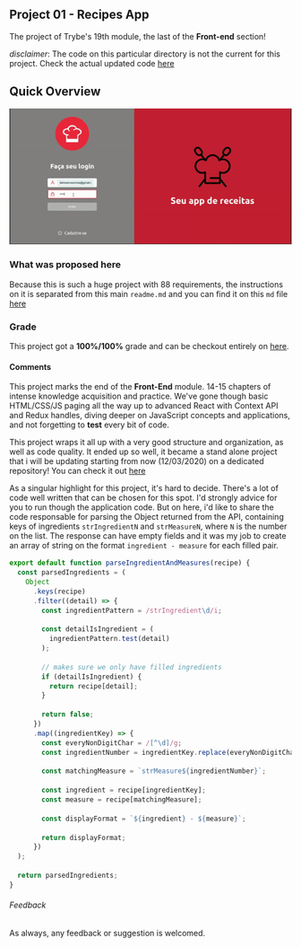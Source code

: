## Project 01 - Recipes App

The project of Trybe's 19th module, the last of the **Front-end** section!

*disclaimer*: The code on this particular directory is not the current for this project. Check the actual updated code [here](https://github.com/fabiosenracorrea/your_recipes_app)

## Quick Overview

![project overview](./project_overview.gif)

### What was proposed here

Because this is such a huge project with 88 requirements, the instructions on it is separated from this main `readme.md` and you can find it on this `md` file [here](./project_instructions)

### Grade

This project got a **100%/100%** grade and can be checkout entirely on [here](https://github.com/tryber/sd-06-project-recipes-app/pull/392).


#### Comments

This project marks the end of the **Front-End** module. 14-15 chapters of intense knowledge acquisition and practice. We've gone though basic HTML/CSS/JS paging all the way up to advanced React with Context API and Redux handles, diving deeper on JavaScript concepts and applications, and not forgetting to **test** every bit of code.

This project wraps it all up with a very good structure and organization, as well as code quality. It ended up so well, it became a stand alone project that i will be updating starting from now (12/03/2020) on a dedicated repository! You can check it out [here](https://github.com/fabiosenracorrea/your_recipes_app)

As a singular highlight for this project, it's hard to decide. There's a lot of code well written that can be chosen for this spot. I'd strongly advice for you to run though the application code. But on here, i'd like to share the code responsable for parsing the Object returned from the API, containing keys of ingredients `strIngredientN` and `strMeasureN`, where `N` is the number on the list. The response can have empty fields and it was my job to create an array of string on the format `ingredient - measure` for each filled pair.

```js
export default function parseIngredientAndMeasures(recipe) {
  const parsedIngredients = (
    Object
      .keys(recipe)
      .filter((detail) => {
        const ingredientPattern = /strIngredient\d/i;

        const detailIsIngredient = (
          ingredientPattern.test(detail)
        );

        // makes sure we only have filled ingredients
        if (detailIsIngredient) {
          return recipe[detail];
        }

        return false;
      })
      .map((ingredientKey) => {
        const everyNonDigitChar = /[^\d]/g;
        const ingredientNumber = ingredientKey.replace(everyNonDigitChar, '');

        const matchingMeasure = `strMeasure${ingredientNumber}`;

        const ingredient = recipe[ingredientKey];
        const measure = recipe[matchingMeasure];

        const displayFormat = `${ingredient} - ${measure}`;

        return displayFormat;
      })
  );

  return parsedIngredients;
}

```

###### Feedback

As always, any feedback or suggestion is welcomed.

